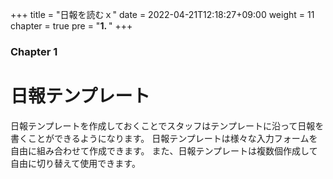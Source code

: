 +++
title = "日報を読むｘ"
date = 2022-04-21T12:18:27+09:00
weight = 11
chapter = true
pre = "<b>1. </b>"
+++

### Chapter 1

# 日報テンプレート

日報テンプレートを作成しておくことでスタッフはテンプレートに沿って日報を書くことができるようになります。
日報テンプレートは様々な入力フォームを自由に組み合わせて作成できます。
また、日報テンプレートは複数個作成して自由に切り替えて使用できます。

